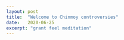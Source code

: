 ```yaml
---
layout: post
title:  "Welcome to Chinmoy controversies"
date:   2020-06-25
excerpt: "grant feel meditation"
---
```


